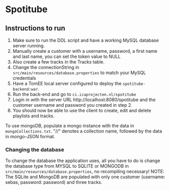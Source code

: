 # Spotitube

## Instructions to run
1. Make sure to run the DDL script and have a working MySQL database server running.
2. Manually create a customer with a username, password, a first name and last name, you can set the token value to NULL 
3. Also create a few tracks in the Tracks table. 
4. Change the connectionString in ``src/main/resources/database.properties`` to match your MySQL credentials
5. Have a TomEE local server configured to deploy the ``spotitube-backend:war``. 
6. Run the back-end and go to ``ci.icaprojecten.nl/spotitube``
7. Login in with the server URL http://localhost:8080/spotitube and the customer username and password you created in step 2. 
8. You should now be able to use the client to create, edit and delete playlists and tracks.

To use mongoDB, populate a mongo instance with the data in ``mongoCollections.txt``. "//" denotes a collection name, followed by the data in mongo-JSON format.

### Changing the database
To change the database the application uses, all you have to do is change the database type from MYSQL to SQLITE or MONGODB in ``src/main/resources/database.properties``, no recompiling necessary!
NOTE: The SQLite and MongoDB are populated with only one customer (username: sebas, password: password) and three tracks.

